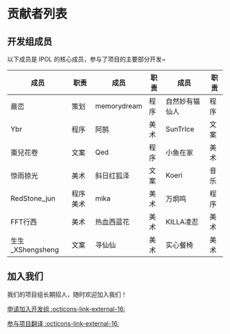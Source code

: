 # 贡献者列表


## 开发组成员

以下成员是 IPOL 的核心成员，参与了项目的主要部分开发~

| 成员             | 职责      | 成员        | 职责 | 成员          | 职责 |
| ---------------- | --------- | ----------- | ---- | ------------- | ---- |
| 晨峦             | 策划      | memorydream | 程序 | 自然妙有猫仙人 | 程序 |
| Ybr              | 程序      | 阿鹄        | 美术 | SunTrIce       | 文案 |
| 棗兒花卷         | 文案      | Qed         | 程序 | 小鱼在家       | 美术 |
| 惊雨掠光         | 美术      | 斜日红狐泽  | 文案 | Koeri          | 音乐 |
| RedStone_jun     | 程序 美术 | mika        | 美术 | 万炯鸣         | 程序 |
| FFT行西          | 美术      | 热血西蓝花  | 美术 | KILLA凌忍      | 美术 |
| 生生_XShengsheng | 文案      | 寻仙仙      | 美术 | 实心餐椅       | 美术 |


## 加入我们

我们的项目组长期招人，随时欢迎加入我们！

[申请加入开发组 :octicons-link-external-16:](http://chenluan.mikecrm.com/JeKq3DU)

[参与项目翻译 :octicons-link-external-16:](https://zh.crowdin.com/project/cyanstars)
